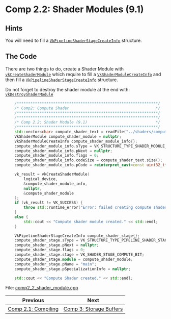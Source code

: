 # **Comp 2.2: Shader Modules (9.1)**
## **Hints**
You will need to fill a [`VkPipelineShaderStageCreateInfo`]() structure.

## **The Code**

There are two things to do, create a Shader Module with [`vkCreateShaderModule`](https://registry.khronos.org/vulkan/specs/1.3-extensions/html/chap9.html#vkCreateShaderModule) which require to fill a [`VkShaderModuleCreateInfo`](https://registry.khronos.org/vulkan/specs/1.3-extensions/html/chap9.html#VkShaderModuleCreateInfo) and then fill a [`VkPipelineShaderStageCreateInfo`](https://registry.khronos.org/vulkan/specs/1.3-extensions/html/chap10.html#VkPipelineShaderStageCreateInfo) structure.

Do not forget to destroy the shader module at the end with: [`vkDestroyShaderModule`](https://registry.khronos.org/vulkan/specs/1.3-extensions/html/chap10.html#VkPipelineShaderStageCreateInfo)

```C++
    /**************************************************************/
	/* Comp2: Compute Shader                                      */
	/**************************************************************/
	/**************************************************************/
	/* Comp 2.2: Shader Module (9.1)                              */
	/**************************************************************/
	std::vector<char> compute_shader_text = readFile("../shaders/compute.spv");
	VkShaderModule compute_shader_module = nullptr;
	VkShaderModuleCreateInfo compute_shader_module_info{};
	compute_shader_module_info.sType = VK_STRUCTURE_TYPE_SHADER_MODULE_CREATE_INFO;
	compute_shader_module_info.pNext = nullptr;
	compute_shader_module_info.flags = 0;
	compute_shader_module_info.codeSize = compute_shader_text.size();
	compute_shader_module_info.pCode = reinterpret_cast<const uint32_t*>(compute_shader_text.data());

	vk_result = vkCreateShaderModule(
		logical_device,
		&compute_shader_module_info,
		nullptr,
		&compute_shader_module
	);
	if (vk_result != VK_SUCCESS) {
		throw std::runtime_error("Error: failed creating compute shader module!");
	}
	else {
		std::cout << "Compute shader module created." << std::endl;
	}

	VkPipelineShaderStageCreateInfo compute_shader_stage{};
	compute_shader_stage.sType = VK_STRUCTURE_TYPE_PIPELINE_SHADER_STAGE_CREATE_INFO;
	compute_shader_stage.pNext = nullptr;
	compute_shader_stage.flags = 0;
	compute_shader_stage.stage = VK_SHADER_STAGE_COMPUTE_BIT;
	compute_shader_stage.module = compute_shader_module;
	compute_shader_stage.pName = "main";
	compute_shader_stage.pSpecializationInfo = nullptr;

	std::cout << "Compute Shader created." << std::endl;

```

File: [comp2_2_shader_module.cpp](../../Code/comp2_2_shader_module.cpp)

| Previous | Next |
|---|---|
| [Comp 2.1: Compiling](comp2_1_compiling.md) | [Comp 3: Storage Buffers](comp3_descriptor_sets.md) |